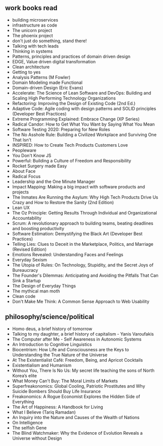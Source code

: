 ## work books read
- building microservices
- infrastructure as code
- The unicorn project
- The phoenix project
- don't just do something, stand there!
- Talking with tech leads
- Thinking in systems
- Patterns, principles and practices of domain driven design
- EDGE, Value driven digital transformation
- Clean architecture
- Getting to yes
- Analysis Patterns (M Fowler)
- Domain Modeling made Functional
- Domain-driven Design  (Eric Evans)
- Accelerate: The Science of Lean Software and DevOps: Building and Scaling High Performing Technology Organizations
- Refactoring: Improving the Design of Existing Code (2nd Ed.)
- Adaptive Code: Agile coding with design patterns and SOLID principles (Developer Best Practices)
- Extreme Programming Explained: Embrace Change (XP Series)
- Radical Candor: How to Get What You Want by Saying What You Mean
- Software Testing 2020: Preparing for New Roles
- The No Asshole Rule: Building a Civilized Workplace and Surviving One That Isn't
- INSPIRED: How to Create Tech Products Customers Love
- Peopleware
- You Don't Know JS
- Powerful: Building a Culture of Freedom and Responsibility
- Rocket Surgery made Easy
- About Face
- Radical Focus
- Leadership and the One Minute Manager
- Impact Mapping: Making a big impact with software products and projects
- The Inmates Are Running the Asylum: Why High Tech Products Drive Us Crazy and How to Restore the Sanity (2nd Edition)
- Lean UX
- The Oz Principle: Getting Results Through Individual and Organizational Accountability
- Scrum: A revolutionary approach to building teams, beating deadlines and boosting productivity
- Software Estimation: Demystifying the Black Art (Developer Best Practices)
- Telling Lies: Clues to Deceit in the Marketplace, Politics, and Marriage (Revised Edition)
- Emotions Revealed: Understanding Faces and Feelings
- Everyday Sexism
- The Utopia of Rules: On Technology, Stupidity, and the Secret Joys of Bureaucracy
- The Founder's Dilemmas: Anticipating and Avoiding the Pitfalls That Can Sink a Startup
- The Design of Everyday Things
- The mythical man moth
- Clean code
- Don't Make Me Think: A Common Sense Approach to Web Usability

## philosophy/science/political
- Homo deus, a brief history of tomorrow
- Talking to my daughter, a brief history of capitalism - Yanis Varoufakis
- The Computer after Me - Self Awareness in Autonomic Systems
- An Introduction to Cognitive Linguistics
- Biocentrism: How Life and Consciousness are the Keys to Understanding the True Nature of the Universe
- At The Existentialist Café: Freedom, Being, and Apricot Cocktails
- Existentialism and Humanism
- Without You, There Is No Us: My secret life teaching the sons of North Korea’s elite
- What Money Can't Buy: The Moral Limits of Markets
- Superfreakonomics: Global Cooling, Patriotic Prostitutes and Why Suicide Bombers Should Buy Life Insurance
- Freakonomics: A Rogue Economist Explores the Hidden Side of Everything
- The Art of Happiness: A Handbook for Living
- What I Believe (Tariq Ramadan)
- An Inquiry into the Nature and Causes of the Wealth of Nations
- On Intelligence
- The selfish Gene
- The Blind Watchmaker: Why the Evidence of Evolution Reveals a Universe without Design
